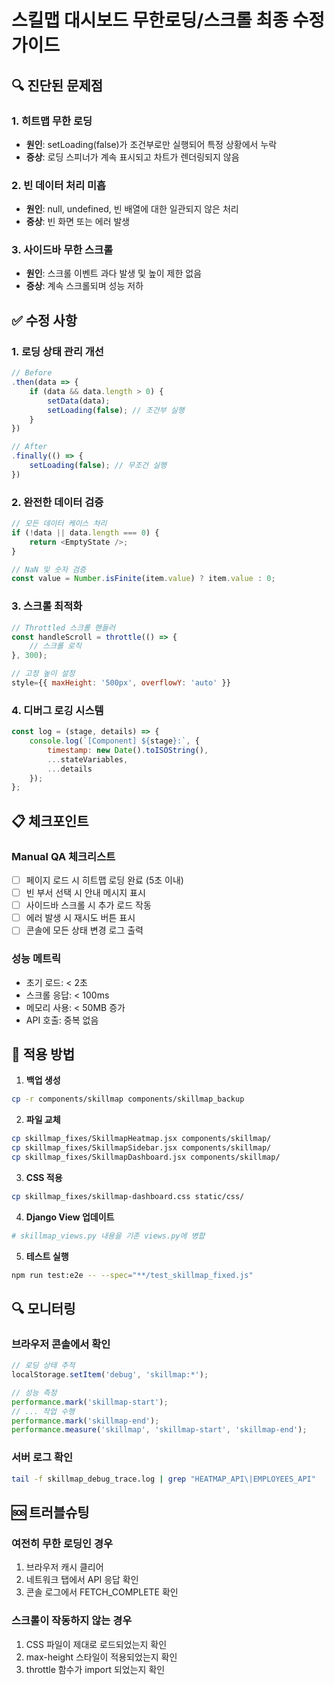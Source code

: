 # 스킬맵 대시보드 무한로딩/스크롤 최종 수정 가이드

## 🔍 진단된 문제점

### 1. 히트맵 무한 로딩
- **원인**: setLoading(false)가 조건부로만 실행되어 특정 상황에서 누락
- **증상**: 로딩 스피너가 계속 표시되고 차트가 렌더링되지 않음

### 2. 빈 데이터 처리 미흡
- **원인**: null, undefined, 빈 배열에 대한 일관되지 않은 처리
- **증상**: 빈 화면 또는 에러 발생

### 3. 사이드바 무한 스크롤
- **원인**: 스크롤 이벤트 과다 발생 및 높이 제한 없음
- **증상**: 계속 스크롤되며 성능 저하

## ✅ 수정 사항

### 1. 로딩 상태 관리 개선
```javascript
// Before
.then(data => {
    if (data && data.length > 0) {
        setData(data);
        setLoading(false); // 조건부 실행
    }
})

// After  
.finally(() => {
    setLoading(false); // 무조건 실행
})
```

### 2. 완전한 데이터 검증
```javascript
// 모든 데이터 케이스 처리
if (!data || data.length === 0) {
    return <EmptyState />;
}

// NaN 및 숫자 검증
const value = Number.isFinite(item.value) ? item.value : 0;
```

### 3. 스크롤 최적화
```javascript
// Throttled 스크롤 핸들러
const handleScroll = throttle(() => {
    // 스크롤 로직
}, 300);

// 고정 높이 설정
style={{ maxHeight: '500px', overflowY: 'auto' }}
```

### 4. 디버그 로깅 시스템
```javascript
const log = (stage, details) => {
    console.log(`[Component] ${stage}:`, {
        timestamp: new Date().toISOString(),
        ...stateVariables,
        ...details
    });
};
```

## 📋 체크포인트

### Manual QA 체크리스트
- [ ] 페이지 로드 시 히트맵 로딩 완료 (5초 이내)
- [ ] 빈 부서 선택 시 안내 메시지 표시
- [ ] 사이드바 스크롤 시 추가 로드 작동
- [ ] 에러 발생 시 재시도 버튼 표시
- [ ] 콘솔에 모든 상태 변경 로그 출력

### 성능 메트릭
- 초기 로드: < 2초
- 스크롤 응답: < 100ms
- 메모리 사용: < 50MB 증가
- API 호출: 중복 없음

## 🚀 적용 방법

1. **백업 생성**
```bash
cp -r components/skillmap components/skillmap_backup
```

2. **파일 교체**
```bash
cp skillmap_fixes/SkillmapHeatmap.jsx components/skillmap/
cp skillmap_fixes/SkillmapSidebar.jsx components/skillmap/
cp skillmap_fixes/SkillmapDashboard.jsx components/skillmap/
```

3. **CSS 적용**
```bash
cp skillmap_fixes/skillmap-dashboard.css static/css/
```

4. **Django View 업데이트**
```bash
# skillmap_views.py 내용을 기존 views.py에 병합
```

5. **테스트 실행**
```bash
npm run test:e2e -- --spec="**/test_skillmap_fixed.js"
```

## 🔍 모니터링

### 브라우저 콘솔에서 확인
```javascript
// 로딩 상태 추적
localStorage.setItem('debug', 'skillmap:*');

// 성능 측정
performance.mark('skillmap-start');
// ... 작업 수행
performance.mark('skillmap-end');
performance.measure('skillmap', 'skillmap-start', 'skillmap-end');
```

### 서버 로그 확인
```bash
tail -f skillmap_debug_trace.log | grep "HEATMAP_API\|EMPLOYEES_API"
```

## 🆘 트러블슈팅

### 여전히 무한 로딩인 경우
1. 브라우저 캐시 클리어
2. 네트워크 탭에서 API 응답 확인
3. 콘솔 로그에서 FETCH_COMPLETE 확인

### 스크롤이 작동하지 않는 경우
1. CSS 파일이 제대로 로드되었는지 확인
2. max-height 스타일이 적용되었는지 확인
3. throttle 함수가 import 되었는지 확인
